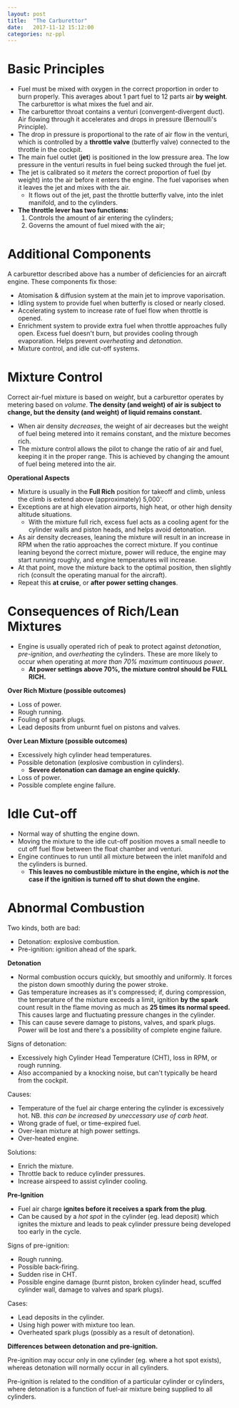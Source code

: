 ```yaml
---
layout: post
title:  "The Carburettor"
date:   2017-11-12 15:12:00
categories: nz-ppl
---
```


# Basic Principles

 * Fuel must be mixed with oxygen in the correct proportion in order to burn
   properly. This averages about 1 part fuel to 12 parts air **by weight**.
   The carburettor is what mixes the fuel and air.
 * The carburettor throat contains a venturi (convergent-divergent duct).
   Air flowing through it accelerates and drops in pressure (Bernoulli's
   Principle).
 * The drop in pressure is proportional to the rate of air flow in the venturi,
   which is controlled by a **throttle valve** (butterfly valve) connected to
   the throttle in the cockpit.
 * The main fuel outlet (**jet**) is positioned in the low pressure area.
   The low pressure in the venturi results in fuel being sucked through the
   fuel jet.
 * The jet is calibrated so it *meters* the correct proportion of fuel (by
   weight) into the air before it enters the engine. The fuel vaporises when
   it leaves the jet and mixes with the air.
    * It flows out of the jet, past the throttle butterfly valve, into the
      inlet manifold, and to the cylinders.
 * **The throttle lever has two functions:**
    1. Controls the amount of air entering the cylinders;
    2. Governs the amount of fuel mixed with the air;

# Additional Components

A carburettor described above has a number of deficiencies for an aircraft
engine. These components fix those:

 * Atomisation & diffusion system at the main jet to improve vaporisation.
 * Idling system to provide fuel when butterfly is closed or nearly closed.
 * Accelerating system to increase rate of fuel flow when throttle is opened.
 * Enrichment system to provide extra fuel when throttle approaches fully
   open. Excess fuel doesn't burn, but provides cooling through evaporation.
   Helps prevent *overheating* and *detonation*.
 * Mixture control, and idle cut-off systems.

# Mixture Control

Correct air-fuel mixture is based on *weight*, but a carburettor operates
by metering based on *volume*. **The density (and weight) of air is subject
to change, but the density (and weight) of liquid remains constant.**

 * When air density *decreases*, the weight of air decreases but the weight
   of fuel being metered into it remains constant, and the mixture becomes
   rich.
 * The mixture control allows the pilot to change the ratio of air and
   fuel, keeping it in the proper range. This is achieved by changing the
   amount of fuel being metered into the air.

**Operational Aspects**

 * Mixture is usually in the **Full Rich** position for takeoff and climb,
   unless the climb is extend above (approximately) 5,000'.
 * Exceptions are at high elevation airports, high heat, or other high
   density altitude situations.
    * With the mixture full rich, excess fuel acts as a cooling agent for
      the cylinder walls and piston heads, and helps avoid detonation.
 * As air density decreases, leaning the mixture will result in an increase
   in RPM when the ratio approaches the correct mixture. If you continue
   leaning beyond the correct mixture, power will reduce, the engine may
   start running roughly, and engine temperatures will increase.
 * At that point, move the mixture back to the optimal position, then
   slightly rich (consult the operating manual for the aircraft).
 * Repeat this **at cruise**, or **after power setting changes**.

# Consequences of Rich/Lean Mixtures

 * Engine is usually operated rich of peak to protect against *detonation*,
   *pre-ignition*, and *overheating* the cylinders. These are more
   likely to occur when operating at *more than 70% maximum continuous
   power*.
    * **At power settings above 70%, the mixture control should be
      FULL RICH.**

**Over Rich Mixture (possible outcomes)**

 * Loss of power.
 * Rough running.
 * Fouling of spark plugs.
 * Lead deposits from unburnt fuel on pistons and valves.

**Over Lean Mixture (possible outcomes)**

 * Excessively high cylinder head temperatures.
 * Possible detonation (explosive combustion in cylinders).
    * **Severe detonation can damage an engine quickly.**
 * Loss of power.
 * Possible complete engine failure.

# Idle Cut-off

 * Normal way of shutting the engine down.
 * Moving the mixture to the idle cut-off position moves a small needle
   to cut off fuel flow between the float chamber and venturi.
 * Engine continues to run until all mixture between the inlet manifold
   and the cylinders is burned.
    * **This leaves no combustible mixture in the engine, which is *not*
      the case if the ignition is turned off to shut down the engine.**

# Abnormal Combustion

Two kinds, both are bad:

 * Detonation: explosive combustion.
 * Pre-ignition: ignition ahead of the spark.

**Detonation**

 * Normal combustion occurs quickly, but smoothly and uniformly. It
   forces the piston down smoothly during the power stroke.
 * Gas temperature increases as it's compressed; if, during compression,
   the temperature of the mixture exceeds a limit, ignition **by the spark**
   count result in the flame moving as much as **25 times its normal
   speed.** This causes large and fluctuating pressure changes in the
   cylinder.
 * This can cause severe damage to pistons, valves, and spark plugs.
   Power will be lost and there's a possibility of complete engine failure.

Signs of detonation:

 * Excessively high Cylinder Head Temperature (CHT), loss in RPM, or
   rough running.
 * Also accompanied by a knocking noise, but can't typically be heard
   from the cockpit.

Causes:

 * Temperature of the fuel air charge entering the cylinder is excessively
   hot. NB. *this can be increased by uneccessary use of carb heat*.
 * Wrong grade of fuel, or time-expired fuel.
 * Over-lean mixture at high power settings.
 * Over-heated engine.

Solutions:

 * Enrich the mixture.
 * Throttle back to reduce cylinder pressures.
 * Increase airspeed to assist cylinder cooling.

**Pre-Ignition**

 * Fuel air charge **ignites before it receives a spark from the plug**.
 * Can be caused by a *hot spot* in the cylinder (eg. lead deposit) which
   ignites the mixture and leads to peak cylinder pressure being developed
   too early in the cycle.

Signs of pre-ignition:

 * Rough running.
 * Possible back-firing.
 * Sudden rise in CHT.
 * Possible engine damage (burnt piston, broken cylinder head, scuffed
   cylinder wall, damage to valves and spark plugs).

Cases:

 * Lead deposits in the cylinder.
 * Using high power with mixture too lean.
 * Overheated spark plugs (possibly as a result of detonation).

**Differences between detonation and pre-ignition.**

Pre-ignition may occur only in one cylinder (eg. where a hot spot
exists), whereas detonation will normally occur in all cylinders.

Pre-ignition is related to the condition of a particular cylinder or
cylinders, where detonation is a function of fuel-air mixture being
supplied to all cylinders.

